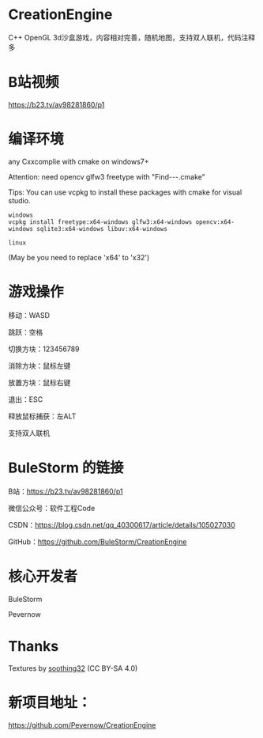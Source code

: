 # CreationEngine
C++ OpenGL 3d沙盒游戏，内容相对完善，随机地图，支持双人联机，代码注释多

# B站视频
https://b23.tv/av98281860/p1

# 编译环境
any Cxxcomplie with cmake on windows7+

Attention: need opencv glfw3 freetype with "Find---.cmake"

Tips: You can use vcpkg to install these packages with cmake for visual studio.

```shell
windows
vcpkg install freetype:x64-windows glfw3:x64-windows opencv:x64-windows sqlite3:x64-windows libuv:x64-windows
```

```shell
linux
```

(May be you need to replace 'x64' to 'x32')

# 游戏操作
移动：WASD

跳跃：空格

切换方块：123456789

消除方块：鼠标左键

放置方块：鼠标右键

退出：ESC

释放鼠标捕获：左ALT

支持双人联机

# BuleStorm 的链接
B站：https://b23.tv/av98281860/p1

微信公众号：软件工程Code

CSDN：https://blog.csdn.net/qq_40300617/article/details/105027030

GitHub：https://github.com/BuleStorm/CreationEngine

# 核心开发者
BuleStorm 

Pevernow

# Thanks
Textures by [soothing32](https://content.minetest.net/packages/Zughy/soothing32/) (CC BY-SA 4.0)

# 新项目地址：
https://github.com/Pevernow/CreationEngine
